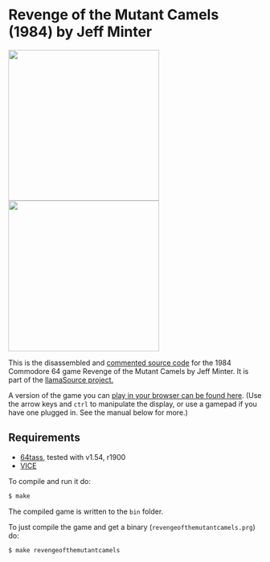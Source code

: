 # Revenge of the Mutant Camels (1984) by Jeff Minter
<img src="https://upload.wikimedia.org/wikipedia/en/5/50/Revenge_of_the_Mutant_Camels_Coverart.png" height=300><img src="https://user-images.githubusercontent.com/58846/118549908-055c4100-b754-11eb-91c0-03c89b40a87b.gif" height=300>

This is the disassembled and [commented source code] for the 1984 Commodore 64 game Revenge of the Mutant Camels by Jeff Minter. It is part of the [llamaSource project.](https://github.com/mwenge/llamaSource)

A version of the game you can [play in your browser can be found here]. (Use the arrow keys and `ctrl` to manipulate the display, or use a gamepad if you have one plugged in. See the manual below for more.)

## Requirements

* [64tass][64tass], tested with v1.54, r1900
* [VICE][vice]

[64tass]: http://tass64.sourceforge.net/
[vice]: http://vice-emu.sourceforge.net/
[https://revengeofthemutantcamels.xyz]: https://mwenge.github.io/revengeofthemutantcamels.xyz
[commented source code]:https://github.com/mwenge/revengeofthemutantcamels/blob/master/src/revengeofthemutantcamels.asm
[play in your browser can be found here]: https://mwenge.github.io/revengeofthemutantcamels

To compile and run it do:

```sh
$ make
```
The compiled game is written to the `bin` folder. 

To just compile the game and get a binary (`revengeofthemutantcamels.prg`) do:

```sh
$ make revengeofthemutantcamels
```


